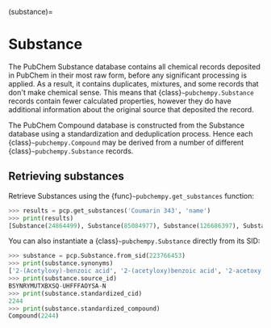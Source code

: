 (substance)=

# Substance

The PubChem Substance database contains all chemical records deposited in PubChem in their most raw form, before any significant processing is applied. As a result, it contains duplicates, mixtures, and some records that don't make chemical sense. This means that {class}`~pubchempy.Substance` records contain fewer calculated properties, however they do have additional information about the original source that deposited the record.

The PubChem Compound database is constructed from the Substance database using a standardization and deduplication process. Hence each {class}`~pubchempy.Compound` may be derived from a number of different {class}`~pubchempy.Substance` records.

## Retrieving substances

Retrieve Substances using the {func}`~pubchempy.get_substances` function:

```python
>>> results = pcp.get_substances('Coumarin 343', 'name')
>>> print(results)
[Substance(24864499), Substance(85084977), Substance(126686397), Substance(143491255), Substance(152243230), Substance(162092514), Substance(162189467), Substance(186021999), Substance(206257050), ... ]
```

You can also instantiate a {class}`~pubchempy.Substance` directly from its SID:

```python
>>> substance = pcp.Substance.from_sid(223766453)
>>> print(substance.synonyms)
['2-(Acetyloxy)-benzoic acid', '2-(acetyloxy)benzoic acid', '2-acetoxy benzoic acid', '2-acetoxy-benzoic acid', '2-acetoxybenzoic acid', '2-acetyloxybenzoic acid', 'BSYNRYMUTXBXSQ-UHFFFAOYSA-N', 'acetoxybenzoic acid', 'acetyl salicylic acid', 'acetyl-salicylic acid', 'acetylsalicylic acid', 'aspirin', 'o-acetoxybenzoic acid']
>>> print(substance.source_id)
BSYNRYMUTXBXSQ-UHFFFAOYSA-N
>>> print(substance.standardized_cid)
2244
>>> print(substance.standardized_compound)
Compound(2244)
```
